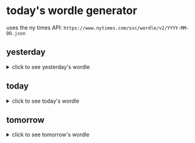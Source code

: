 # today's wordle generator

uses the ny times API: `https://www.nytimes.com/svc/wordle/v2/YYYY-MM-DD.json`

## yesterday

<details>
    <summary>click to see yesterday's wordle</summary>

    macho

</details>

## today

<details>
    <summary>click to see today's wordle</summary>

    balmy

</details>

## tomorrow

<details>
    <summary>click to see tomorrow's wordle</summary>

    tripe

</details>
